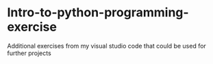 # Intro-to-python-programming-exercise
Additional exercises from my visual studio code that could be used for further projects
